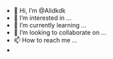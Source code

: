- 👋 Hi, I’m @Alidkdk
- 👀 I’m interested in ...
- 🌱 I’m currently learning ...
- 💞️ I’m looking to collaborate on ...
- 📫 How to reach me ...
- 

<!---
Alidkdk/Alidkdk is a ✨ special ✨ repository because its `README.md` (this file) appears on your GitHub profile.
You can click the Preview link to take a look at your changes.
--->


